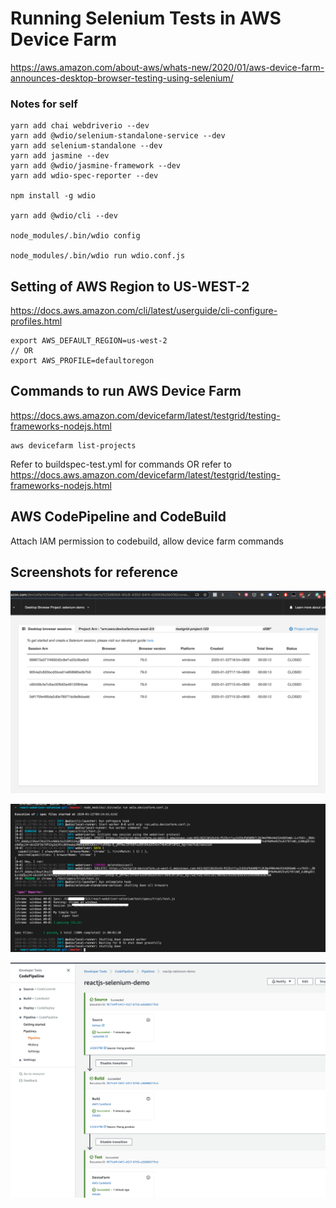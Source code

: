 # Running Selenium Tests in AWS Device Farm

https://aws.amazon.com/about-aws/whats-new/2020/01/aws-device-farm-announces-desktop-browser-testing-using-selenium/

### Notes for self

```
yarn add chai webdriverio --dev
yarn add @wdio/selenium-standalone-service --dev
yarn add selenium-standalone --dev
yarn add jasmine --dev
yarn add @wdio/jasmine-framework --dev
yarn add wdio-spec-reporter --dev

npm install -g wdio

yarn add @wdio/cli --dev

node_modules/.bin/wdio config

node_modules/.bin/wdio run wdio.conf.js
```

## Setting of AWS Region to US-WEST-2

https://docs.aws.amazon.com/cli/latest/userguide/cli-configure-profiles.html

```
export AWS_DEFAULT_REGION=us-west-2
// OR
export AWS_PROFILE=defaultoregon
```

## Commands to run AWS Device Farm

https://docs.aws.amazon.com/devicefarm/latest/testgrid/testing-frameworks-nodejs.html

```
aws devicefarm list-projects
```

Refer to buildspec-test.yml for commands OR refer to https://docs.aws.amazon.com/devicefarm/latest/testgrid/testing-frameworks-nodejs.html

## AWS CodePipeline and CodeBuild

Attach IAM permission to codebuild, allow device farm commands

## Screenshots for reference

![Running Selenium Tests on Device Farm](screenshots/device-farm-selenium-chrome.png)

![Running Selenium Tests locally with Device Farm](screenshots/local-test-result-console.png)

![CICD with Device Farm on CodePipeline](screenshots/cicd-codepipeline-testing.png)
